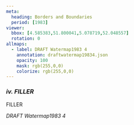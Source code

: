 ```yaml
---
meta:
  heading: Borders and Boundaries
  period: [1983]
viewer:
  bbox: [4.585383,51.800041,5.078719,52.048557]
  rotation: 0
allmaps:
  - label: DRAFT Watermap1983 4
    annotation: draftwatermap19834.json
    opacity: 100
    mask: rgb(255,0,0)
    colorize: rgb(255,0,0)
---
```


### _iv.    FILLER_

FILLER

_DRAFT Watermap1983 4_
